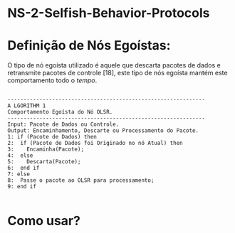 # NS-2-Selfish-Behavior-Protocols

# Definição de Nós Egoístas: 
O tipo de nó egoísta utilizado é aquele que descarta pacotes de dados e retransmite pacotes de controle [18], este tipo de nós egoísta mantém este comportamento todo o *tempo*.

<p>
  <pre><code>
--------------------------------------------------------------
A LGORITHM 1
Comportamento Egoísta do Nó OLSR.
--------------------------------------------------------------
Input: Pacote de Dados ou Controle.
Output: Encaminhamento, Descarte ou Processamento do Pacote.
1: if (Pacote de Dados) then
2:  if (Pacote de Dados foi Originado no nó Atual) then
3:    Encaminha(Pacote);
4:  else
5:    Descarta(Pacote);
6:  end if
7: else
8:  Passe o pacote ao OLSR para processamento;
9: end if
  </code></pre>
</p>



# Como usar?
